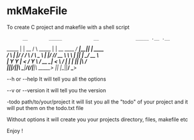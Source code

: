 # mkMakeFile
To create C project and makefile with a shell script



          __        _____            __              _____ .__ .__            
  _____  |  | __   /     \  _____   |  | __  ____  _/ ____\|__||  |    ____   
 /     \ |  |/ /  /  \ /  \ \__  \  |  |/ /_/ __ \ \   __\ |  ||  |  _/ __ \  
|  Y Y  \|    <  /    Y    \ / __ \_|    < \  ___/  |  |   |  ||  |__\  ___/  
|__|_|__/|__|__\ \____|____/(______/|__|__\ \_____> |__|   |__||____/ \_____> 




--h or --help 
It will tell you all the options 

--v or --version
it will tell you the version 

-todo path/to/your/project
it will list you all the "todo" of your project and it will put them on the todo.txt file

Without options it will create you your projects directory, files, makefile etc 

Enjoy !
